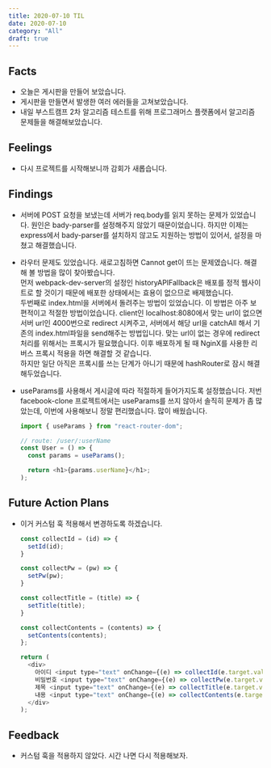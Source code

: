 ```yaml
---
title: 2020-07-10 TIL
date: 2020-07-10
category: "All"
draft: true
---
```


## Facts

- 오늘은 게시판을 만들어 보았습니다.
- 게시판을 만들면서 발생한 여러 에러들을 고쳐보았습니다.
- 내일 부스트캠프 2차 알고리즘 테스트를 위해 프로그래머스 플랫폼에서 알고리즘 문제들을 해결해보았습니다.

## Feelings

- 다시 프로젝트를 시작해보니까 감회가 새롭습니다.

## Findings

- 서버에 POST 요청을 보냈는데 서버가 req.body를 읽지 못하는 문제가 있었습니다. 원인은 bady-parser를 설정해주지 않았기 때문이었습니다. 하지만 이제는 express에서 bady-parser를 설치하지 않고도 지원하는 방법이 있어서, 설정을 마쳤고 해결했습니다.
- 라우터 문제도 있었습니다. 새로고침하면 Cannot get이 뜨는 문제였습니다. 해결해 볼 방법을 많이 찾아봤습니다.  
  먼저 webpack-dev-server의 설정인 historyAPIFallback은 배포를 정적 웹사이트로 할 것이기 때문에 배포한 상태에서는 효용이 없으므로 배제했습니다.  
  두번째로 index.html을 서버에서 돌려주는 방법이 있었습니다. 이 방법은 아주 보편적이고 적절한 방법이었습니다. client인 localhost:8080에서 맞는 url이 없으면 서버 url인 4000번으로 redirect 시켜주고, 서버에서 해당 url을 catchAll 해서 기존의 index.html파일을 send해주는 방법입니다. 맞는 url이 없는 경우에 redirect 처리를 위해서는 프록시가 필요했습니다. 이후 배포하게 될 때 NginX를 사용한 리버스 프록시 적용을 하면 해결할 것 같습니다.  
  하지만 일단 아직은 프록시를 쓰는 단계가 아니기 때문에 hashRouter로 잠시 해결해두었습니다.
- useParams를 사용해서 게시글에 따라 적절하게 들어가지도록 설정했습니다. 저번 facebook-clone 프로젝트에서는 useParams를 쓰지 않아서 솔직히 문제가 좀 많았는데, 이번에 사용해보니 정말 편리했습니다. 많이 배웠습니다.
  
  ```javascript
  import { useParams } from "react-router-dom";

  // route: /user/:userName
  const User = () => {
    const params = useParams();

    return <h1>{params.userName}</h1>;
  );
  ```

## Future Action Plans

- 이거 커스텀 훅 적용해서 변경하도록 하겠습니다.

  ```javascript
  const collectId = (id) => {
    setId(id);
  }

  const collectPw = (pw) => {
    setPw(pw);
  }

  const collectTitle = (title) => {
    setTitle(title);
  }

  const collectContents = (contents) => {
    setContents(contents);
  };

  return (
    <div>
      아이디 <input type="text" onChange={(e) => collectId(e.target.value)} />
      비밀번호 <input type="text" onChange={(e) => collectPw(e.target.value)} />
      제목 <input type="text" onChange={(e) => collectTitle(e.target.value)} />
      내용 <input type="text" onChange={(e) => collectContents(e.target.value)} />
    </div>
  );
  ```

## Feedback

- 커스텀 훅을 적용하지 않았다. 시간 나면 다시 적용해보자.
